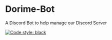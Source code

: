 # Dorime-Bot

A Discord Bot to help manage our Discord Server

[![Code style: black](https://img.shields.io/badge/code%20style-black-000000.svg)](https://github.com/psf/black)

